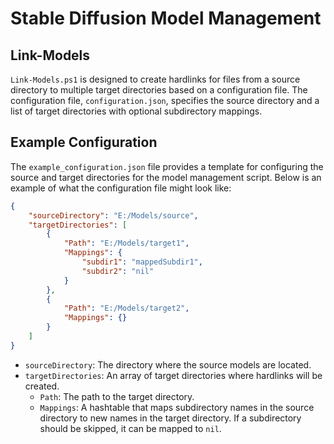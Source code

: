 # Stable Diffusion Model Management

## Link-Models

`Link-Models.ps1` is designed to create hardlinks for files from a source directory to multiple target directories based on a configuration file. The configuration file, `configuration.json`, specifies the source directory and a list of target directories with optional subdirectory mappings.

## Example Configuration

The `example_configuration.json` file provides a template for configuring the source and target directories for the model management script. Below is an example of what the configuration file might look like:

```json
{
    "sourceDirectory": "E:/Models/source",
    "targetDirectories": [
        {
            "Path": "E:/Models/target1",
            "Mappings": {
                "subdir1": "mappedSubdir1",
                "subdir2": "nil"
            }
        },
        {
            "Path": "E:/Models/target2",
            "Mappings": {}
        }
    ]
}
```

- `sourceDirectory`: The directory where the source models are located.
- `targetDirectories`: An array of target directories where hardlinks will be created.
  - `Path`: The path to the target directory.
  - `Mappings`: A hashtable that maps subdirectory names in the source directory to new names in the target directory. If a subdirectory should be skipped, it can be mapped to `nil`.
